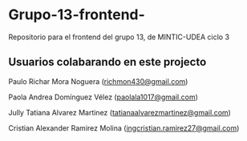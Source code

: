 # Grupo-13-frontend-
Repositorio para el frontend del grupo 13, de MINTIC-UDEA ciclo 3

## Usuarios colabarando en este projecto
Paulo Richar Mora Noguera (richmon430@gmail.com) 

Paola Andrea Domínguez Vélez (paolala1017@gmail.com)

Jully Tatiana Alvarez Martinez (tatianaalvarezmartinez@gmail.com)

Cristian  Alexander Ramirez Molina (ingcristian.ramirez27@gmail.com)
